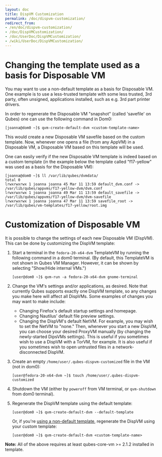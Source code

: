 ```yaml
---
layout: doc
title: DispVM Customization
permalink: /doc/dispvm-customization/
redirect_from:
- /en/doc/dispvm-customization/
- /doc/DispVMCustomization/
- /doc/UserDoc/DispVMCustomization/
- /wiki/UserDoc/DispVMCustomization/
---
```


Changing the template used as a basis for Disposable VM
========================================================

You may want to use a non-default template as a basis for Disposable VM. One example is to use a less-trusted template with some less trusted, 3rd party, often unsigned, applications installed, such as e.g. 3rd part printer drivers.

In order to regenerate the Disposable VM "snapshot" (called 'savefile' on Qubes) one can use the following command in Dom0:

    [joanna@dom0 ~]$ qvm-create-default-dvm <custom-template-name>


This would create a new Disposable VM savefile based on the custom template. Now, whenever one opens a file (from any AppVM) in a Disposable VM, a Disposable VM based on this template will be used.

One can easily verify if the new Disposable VM template is indeed based on a custom template (in the example below the template called "f17-yellow" was used as a basis for the Disposable VM):


    [joanna@dom0 ~]$ ll /var/lib/qubes/dvmdata/
    total 0
    lrwxrwxrwx 1 joanna joanna 45 Mar 11 13:59 default_dvm.conf -> /var/lib/qubes/appvms/f17-yellow-dvm/dvm.conf
    lrwxrwxrwx 1 joanna joanna 49 Mar 11 13:59 default_savefile -> /var/lib/qubes/appvms/f17-yellow-dvm/dvm-savefile
    lrwxrwxrwx 1 joanna joanna 47 Mar 11 13:59 savefile_root -> /var/lib/qubes/vm-templates/f17-yellow/root.img



Customization of Disposable VM
==============================

It is possible to change the settings of each new Disposable VM (DispVM). This can be done by customizing the DispVM template:

1.  Start a terminal in the `fedora-20-x64-dvm` TemplateVM by running the following command in a dom0 terminal. (By default, this TemplateVM is not shown in Qubes VM Manager. However, it can be shown by selecting "Show/Hide internal VMs.")


        [user@dom0 ~]$ qvm-run -a fedora-20-x64-dvm gnome-terminal

2.  Change the VM's settings and/or applications, as desired. Note that currently Qubes supports exactly one DispVM template, so any changes you make here will affect all DispVMs. Some examples of changes you may want to make include:
    -   Changing Firefox's default startup settings and homepage.
    -   Changing Nautilus' default file preview settings.
    -   Changing the DispVM's default NetVM. For example, you may wish to set the NetVM to "none." Then, whenever you start a new DispVM, you can choose your desired ProxyVM manually (by changing the newly-started DipsVMs settings). This is useful if you sometimes wish to use a DispVM with a TorVM, for example. It is also useful if you sometimes wish to open untrusted files in a network-disconnected DispVM.

3.  Create an empty `/home/user/.qubes-dispvm-customized` file in the VM (not in dom0):


        [user@fedora-20-x64-dvm ~]$ touch /home/user/.qubes-dispvm-customized

4.  Shutdown the VM (either by `poweroff` from VM terminal, or `qvm-shutdown` from dom0 terminal).
5.  Regenerate the DispVM template using the default template:

        [user@dom0 ~]$ qvm-create-default-dvm --default-template
        
    Or, if you're [using a non-default template](#changing-the-template-used-as-a-basis-for-disposable-vm), regenerate the DispVM using your custom template:
    
        [user@dom0 ~]$ qvm-create-default-dvm <custom-template-name>


**Note:** All of the above requires at least qubes-core-vm \>= 2.1.2 installed in template.
